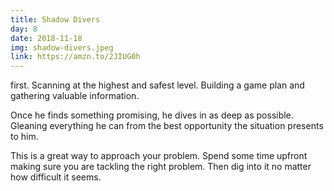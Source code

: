 ```yaml
---
title: Shadow Divers
day: 8
date: 2018-11-18
img: shadow-divers.jpeg
link: https://amzn.to/2JIUG0h
---
```


first. Scanning at the highest and safest level. Building a game plan and
gathering valuable information.

Once he finds something promising, he dives in as deep as possible. Gleaning
everything he can from the best opportunity the situation presents to him.

This is a great way to approach your problem. Spend some time upfront making
sure you are tackling the right problem. Then dig into it no matter
how difficult it seems.
